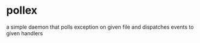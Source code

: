 pollex
======

a simple daemon that polls exception on given file and dispatches events to given handlers